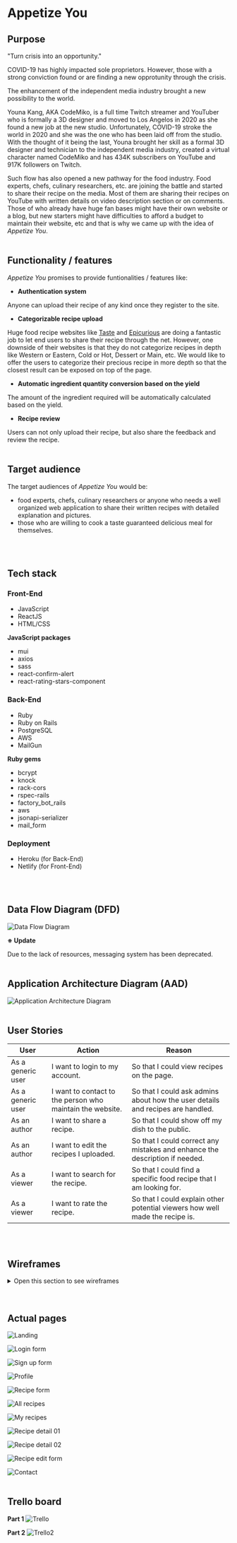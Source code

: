 # **Appetize You**

## **Purpose**

"Turn crisis into an opportunity."

COVID-19 has highly impacted sole proprietors. However, those with a strong conviction found or are finding a new opprotunity through the crisis.

The enhancement of the independent media industry brought a new possibility to the world.

Youna Kang, AKA CodeMiko, is a full time Twitch streamer and YouTuber who is formally a 3D designer and moved to Los Angelos in 2020 as she found a new job at the new studio. Unfortunately, COVID-19 stroke the world in 2020 and she was the one who has been laid off from the studio. With the thought of it being the last, Youna brought her skill as a formal 3D designer and technician to the independent media industry, created a virtual character named CodeMiko and has 434K subscribers on YouTube and 917K followers on Twitch.

Such flow has also opened a new pathway for the food industry. Food experts, chefs, culinary researchers, etc. are joining the battle and started to share their recipe on the media. Most of them are sharing their recipes on YouTube with written details on video description section or on comments. Those of who already have huge fan bases might have their own website or a blog, but new starters might have difficulties to afford a budget to maintain their website, etc and that is why we came up with the idea of *Appetize You*.
<br>
<br>

## **Functionality / features**

*Appetize You* promises to provide funtionalities / features like:

- **Authentication system**

Anyone can upload their recipe of any kind once they register to the site.

- **Categorizable recipe upload**

Huge food recipe websites like [Taste](https://www.taste.com.au/) and [Epicurious](https://www.epicurious.com/) are doing a fantastic job to let end users to share their recipe through the net. However, one downside of their websites is that they do not categorize recipes in depth like Western or Eastern, Cold or Hot, Dessert or Main, etc. We would like to offer the users to categorize their precious recipe in more depth so that the closest result can be exposed on top of the page.

- **Automatic ingredient quantity conversion based on the yield**

The amount of the ingredient required will be automatically calculated based on the yield.

- **Recipe review**

Users can not only upload their recipe, but also share the feedback and review the recipe.
<br>
<br>

## **Target audience**

The target audiences of *Appetize You* would be:

- food experts, chefs, culinary researchers or anyone who needs a well organized web application to share their written recipes with detailed explanation and pictures.
- those who are willing to cook a taste guaranteed delicious meal for themselves.
<br>
<br>

## **Tech stack**

### **Front-End**
- JavaScript
- ReactJS
- HTML/CSS

**JavaScript packages**
- mui
- axios
- sass
- react-confirm-alert
- react-rating-stars-component

### **Back-End**
- Ruby
- Ruby on Rails
- PostgreSQL
- AWS
- MailGun

**Ruby gems**
- bcrypt
- knock
- rack-cors
- rspec-rails
- factory_bot_rails
- aws
- jsonapi-serializer
- mail_form

### **Deployment**
- Heroku (for Back-End)
- Netlify (for Front-End)
<br>
<br>

## **Data Flow Diagram (DFD)**

![Data Flow Diagram](./docs/Data_Flow_Diagram.png)

**※ Update**

Due to the lack of resources, messaging system has been deprecated.
<br>
<br>

## **Application Architecture Diagram (AAD)**

![Application Architecture Diagram](./docs/Application_Architecture_Diagram.png)
<br>
<br>

## **User Stories**

|User|Action|Reason|
|-|-|-|
|As a generic user|I want to login to my account.|So that I could view recipes on the page.|
|As a generic user|I want to contact to the person who maintain the website.|So that I could ask admins about how the user details and recipes are handled.|
|As an author|I want to share a recipe.|So that I could show off my dish to the public.|
|As an author|I want to edit the recipes I uploaded.|So that I could correct any mistakes and enhance the description if needed.|
|As a viewer|I want to search for the recipe.|So that I could find a specific food recipe that I am looking for.|
|As a viewer|I want to rate the recipe.|So that I could explain other potential viewers how well made the recipe is.|
<br>
<br>

## **Wireframes**

<details>
<summary>Open this section to see wireframes</summary>

![Index](./docs/Index.png)


![Index tablet](./docs/Index_tablet.png)


![Recipe searching](./docs/Recipe_searching.png)


![Recipe searching tablet](./docs/Recipe_searching_tablet.png)


![Recipe detail author](./docs/Recipe_detail_author.png)


![Recipe detail viewer](./docs/Recipe_detail_viewer.png)


![Create post](./docs/Create_post.png)


![Edit post](./docs/Edit_post.png)


![Sign up](./docs/Sign_up.png)


![Sign in](./docs/Sign_in.png)


![Profile](./docs/Profile.png)


![Message box](./docs/Message_box.png)


![Contact](./docs/Contact.png)
</details>
<br>
<br>

## **Actual pages**

![Landing](./docs/FrontEnd/Landing.png)


![Login form](./docs/FrontEnd/LoginForm.png)


![Sign up form](./docs/FrontEnd/SignUpForm.png)


![Profile](./docs/FrontEnd/Profile.png)


![Recipe form](./docs/FrontEnd/RecipeForm.png)


![All recipes](./docs/FrontEnd/AllRecipes.png)


![My recipes](./docs/FrontEnd/MyRecipes.png)


![Recipe detail 01](./docs/FrontEnd/RecipeDetail01.png)


![Recipe detail 02](./docs/FrontEnd/RecipeDetail02.png)


![Recipe edit form](./docs/FrontEnd/RecipeEditForm.png)


![Contact](./docs/FrontEnd/Contact.png)
<br>
<br>

## **Trello board**

**Part 1**
![Trello](./docs/Trello.jpg)

**Part 2**
![Trello2](./docs/Trello2.png)